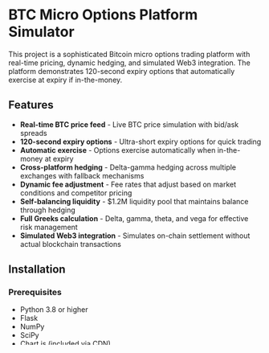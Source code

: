 # BTC Micro Options Platform Simulator

This project is a sophisticated Bitcoin micro options trading platform with real-time pricing, dynamic hedging, and simulated Web3 integration. The platform demonstrates 120-second expiry options that automatically exercise at expiry if in-the-money.

## Features

- **Real-time BTC price feed** - Live BTC price simulation with bid/ask spreads
- **120-second expiry options** - Ultra-short expiry options for quick trading
- **Automatic exercise** - Options exercise automatically when in-the-money at expiry
- **Cross-platform hedging** - Delta-gamma hedging across multiple exchanges with fallback mechanisms
- **Dynamic fee adjustment** - Fee rates that adjust based on market conditions and competitor pricing
- **Self-balancing liquidity** - $1.2M liquidity pool that maintains balance through hedging
- **Full Greeks calculation** - Delta, gamma, theta, and vega for effective risk management
- **Simulated Web3 integration** - Simulates on-chain settlement without actual blockchain transactions

## Installation

### Prerequisites

- Python 3.8 or higher
- Flask
- NumPy
- SciPy
- Chart.js (included via CDN)

### Setup

1. Clone the repository:
